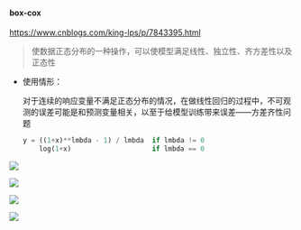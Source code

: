 #### box-cox

<https://www.cnblogs.com/king-lps/p/7843395.html>

> 使数据正态分布的一种操作，可以使模型满足线性、独立性、齐方差性以及正态性

* 使用情形：

  对于连续的响应变量不满足正态分布的情况，在做线性回归的过程中，不可观测的误差可能是和预测变量相关，以至于给模型训练带来误差——方差齐性问题

  ```python
  y = ((1+x)**lmbda - 1) / lmbda  if lmbda != 0
      log(1+x)                    if lmbda == 0
  ```

![](http://onlinestatbook.com/2/transformations/graphics/box-cox1.jpg)

![](http://onlinestatbook.com/2/transformations/graphics/box-cox2.jpg)

![](http://onlinestatbook.com/2/transformations/graphics/box-cox_fig1.jpg)

![](http://onlinestatbook.com/2/transformations/graphics/box-cox_fig2.jpg)